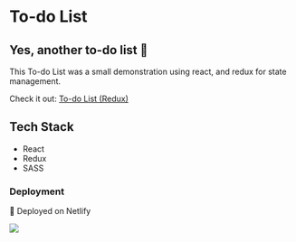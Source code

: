 # To-do List
## Yes, another to-do list :shrug:

This To-do List was a small demonstration using react, and redux for state management.  

Check it out: [To-do List (Redux)](https://to-do-list-kdj.netlify.app)

## Tech Stack 
* React 
* Redux
* SASS

### Deployment
:rocket: Deployed on Netlify

![](to-do-list.gif)

